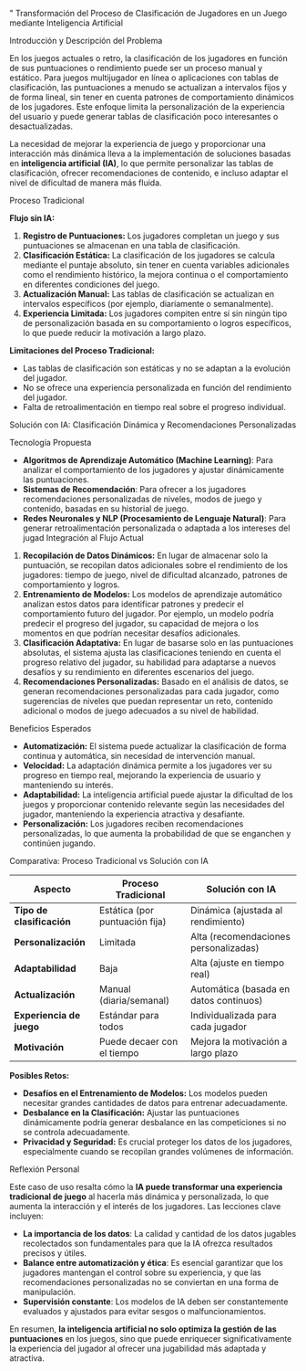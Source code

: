 " Transformación del Proceso de Clasificación de Jugadores en un Juego mediante Inteligencia Artificial

Introducción y Descripción del Problema

En los juegos actuales o retro, la clasificación de los jugadores en función de sus puntuaciones o rendimiento puede ser un proceso manual y estático. Para juegos multijugador en línea o aplicaciones con tablas de clasificación, las puntuaciones a menudo se actualizan a intervalos fijos y de forma lineal, sin tener en cuenta patrones de comportamiento dinámicos de los jugadores. Este enfoque limita la personalización de la experiencia del usuario y puede generar tablas de clasificación poco interesantes o desactualizadas.

La necesidad de mejorar la experiencia de juego y proporcionar una interacción más dinámica lleva a la implementación de soluciones basadas en **inteligencia artificial (IA)**, lo que permite personalizar las tablas de clasificación, ofrecer recomendaciones de contenido, e incluso adaptar el nivel de dificultad de manera más fluida.

 Proceso Tradicional

**Flujo sin IA:**

1. **Registro de Puntuaciones:** Los jugadores completan un juego y sus puntuaciones se almacenan en una tabla de clasificación.
2. **Clasificación Estática:** La clasificación de los jugadores se calcula mediante el puntaje absoluto, sin tener en cuenta variables adicionales como el rendimiento histórico, la mejora continua o el comportamiento en diferentes condiciones del juego.
3. **Actualización Manual:** Las tablas de clasificación se actualizan en intervalos específicos (por ejemplo, diariamente o semanalmente).
4. **Experiencia Limitada:** Los jugadores compiten entre sí sin ningún tipo de personalización basada en su comportamiento o logros específicos, lo que puede reducir la motivación a largo plazo.

**Limitaciones del Proceso Tradicional:**
- Las tablas de clasificación son estáticas y no se adaptan a la evolución del jugador.
- No se ofrece una experiencia personalizada en función del rendimiento del jugador.
- Falta de retroalimentación en tiempo real sobre el progreso individual.

Solución con IA: Clasificación Dinámica y Recomendaciones Personalizadas

Tecnología Propuesta

- **Algoritmos de Aprendizaje Automático (Machine Learning)**: Para analizar el comportamiento de los jugadores y ajustar dinámicamente las puntuaciones.
- **Sistemas de Recomendación**: Para ofrecer a los jugadores recomendaciones personalizadas de niveles, modos de juego y contenido, basadas en su historial de juego.
- **Redes Neuronales y NLP (Procesamiento de Lenguaje Natural)**: Para generar retroalimentación personalizada o adaptada a los intereses del jugad Integración al Flujo Actual

1. **Recopilación de Datos Dinámicos:** En lugar de almacenar solo la puntuación, se recopilan datos adicionales sobre el rendimiento de los jugadores: tiempo de juego, nivel de dificultad alcanzado, patrones de comportamiento y logros.
2. **Entrenamiento de Modelos:** Los modelos de aprendizaje automático analizan estos datos para identificar patrones y predecir el comportamiento futuro del jugador. Por ejemplo, un modelo podría predecir el progreso del jugador, su capacidad de mejora o los momentos en que podrían necesitar desafíos adicionales.
3. **Clasificación Adaptativa:** En lugar de basarse solo en las puntuaciones absolutas, el sistema ajusta las clasificaciones teniendo en cuenta el progreso relativo del jugador, su habilidad para adaptarse a nuevos desafíos y su rendimiento en diferentes escenarios del juego.
4. **Recomendaciones Personalizadas:** Basado en el análisis de datos, se generan recomendaciones personalizadas para cada jugador, como sugerencias de niveles que puedan representar un reto, contenido adicional o modos de juego adecuados a su nivel de habilidad.

 Beneficios Esperados

- **Automatización:** El sistema puede actualizar la clasificación de forma continua y automática, sin necesidad de intervención manual.
- **Velocidad:** La adaptación dinámica permite a los jugadores ver su progreso en tiempo real, mejorando la experiencia de usuario y manteniendo su interés.
- **Adaptabilidad:** La inteligencia artificial puede ajustar la dificultad de los juegos y proporcionar contenido relevante según las necesidades del jugador, manteniendo la experiencia atractiva y desafiante.
- **Personalización:** Los jugadores reciben recomendaciones personalizadas, lo que aumenta la probabilidad de que se enganchen y continúen jugando.

Comparativa: Proceso Tradicional vs Solución con IA

| Aspecto               | Proceso Tradicional           | Solución con IA                |
|------------------------|-------------------------------|--------------------------------|
| **Tipo de clasificación** | Estática (por puntuación fija) | Dinámica (ajustada al rendimiento) |
| **Personalización**      | Limitada                      | Alta (recomendaciones personalizadas) |
| **Adaptabilidad**        | Baja                          | Alta (ajuste en tiempo real)      |
| **Actualización**        | Manual (diaria/semanal)        | Automática (basada en datos continuos) |
| **Experiencia de juego** | Estándar para todos           | Individualizada para cada jugador |
| **Motivación**           | Puede decaer con el tiempo    | Mejora la motivación a largo plazo |

**Posibles Retos:**
- **Desafíos en el Entrenamiento de Modelos:** Los modelos pueden necesitar grandes cantidades de datos para entrenar adecuadamente.
- **Desbalance en la Clasificación:** Ajustar las puntuaciones dinámicamente podría generar desbalance en las competiciones si no se controla adecuadamente.
- **Privacidad y Seguridad:** Es crucial proteger los datos de los jugadores, especialmente cuando se recopilan grandes volúmenes de información.

Reflexión Personal

Este caso de uso resalta cómo la **IA puede transformar una experiencia tradicional de juego** al hacerla más dinámica y personalizada, lo que aumenta la interacción y el interés de los jugadores. Las lecciones clave incluyen:

- **La importancia de los datos**: La calidad y cantidad de los datos jugables recolectados son fundamentales para que la IA ofrezca resultados precisos y útiles.
- **Balance entre automatización y ética**: Es esencial garantizar que los jugadores mantengan el control sobre su experiencia, y que las recomendaciones personalizadas no se conviertan en una forma de manipulación.
- **Supervisión constante**: Los modelos de IA deben ser constantemente evaluados y ajustados para evitar sesgos o malfuncionamientos.

En resumen, **la inteligencia artificial no solo optimiza la gestión de las puntuaciones** en los juegos, sino que puede enriquecer significativamente la experiencia del jugador al ofrecer una jugabilidad más adaptada y atractiva.


